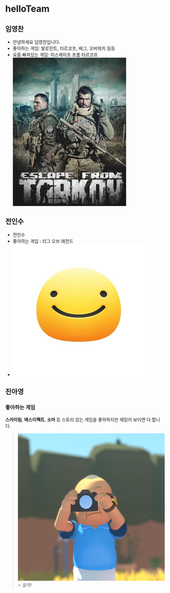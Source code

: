 # helloTeam

## 임영찬

- 안녕하세요 임영찬입니다.
- 좋아하는 게임: 발로란트, 타르코프, 배그, 오버워치 등등
- 요즘 빠져있는 게임: 이스케이프 프롬 타르코프</br>
  ![타르코프 이미지](/Tarkov.jpg)

## 전인수

- 전인수
- 좋아하는 게임 : 리그 오브 레전드
- ![이미지](/jisImage.jpg)

## 진아영

### 좋아하는 게임

**스카이림**, **매스이펙트**, **소마** 등 스토리 있는 게임을 좋아하지만 재밌어 보이면 다 합니다.

> ![Alba](/alba-photo.png) > _찰칵!_

